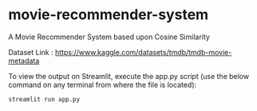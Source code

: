 # movie-recommender-system
A Movie Recommender System based upon Cosine Similarity


Dataset Link : https://www.kaggle.com/datasets/tmdb/tmdb-movie-metadata

To view the output on Streamlit, execute the app.py script (use the below command on any terminal from where the file is located):
```
streamlit run app.py
```


